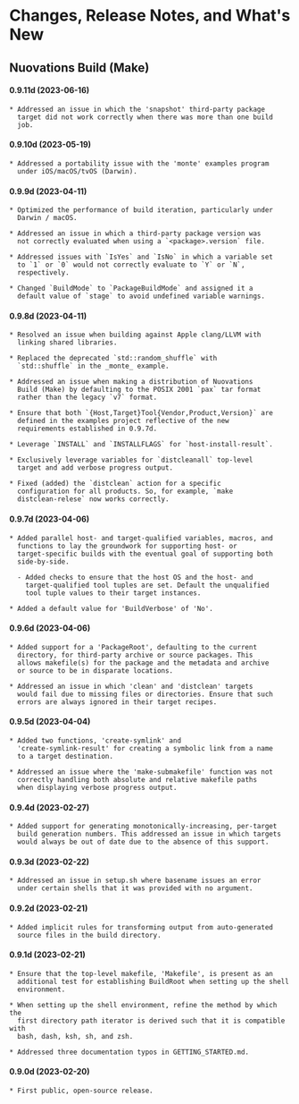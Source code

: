 # Changes, Release Notes, and What's New

## Nuovations Build (Make)

#### 0.9.11d (2023-06-16)

    * Addressed an issue in which the 'snapshot' third-party package
      target did not work correctly when there was more than one build
      job.

#### 0.9.10d (2023-05-19)

    * Addressed a portability issue with the 'monte' examples program
      under iOS/macOS/tvOS (Darwin).

#### 0.9.9d (2023-04-11)

    * Optimized the performance of build iteration, particularly under
      Darwin / macOS.

    * Addressed an issue in which a third-party package version was
      not correctly evaluated when using a `<package>.version` file.

    * Addressed issues with `IsYes` and `IsNo` in which a variable set
      to `1` or `0` would not correctly evaluate to `Y` or `N`,
      respectively.

    * Changed `BuildMode` to `PackageBuildMode` and assigned it a
      default value of `stage` to avoid undefined variable warnings.

#### 0.9.8d (2023-04-11)

    * Resolved an issue when building against Apple clang/LLVM with
      linking shared libraries.

    * Replaced the deprecated `std::random_shuffle` with
      `std::shuffle` in the _monte_ example.

    * Addressed an issue when making a distribution of Nuovations
      Build (Make) by defaulting to the POSIX 2001 `pax` tar format
      rather than the legacy `v7` format.

    * Ensure that both `{Host,Target}Tool{Vendor,Product,Version}` are
      defined in the examples project reflective of the new
      requirements established in 0.9.7d.

    * Leverage `INSTALL` and `INSTALLFLAGS` for `host-install-result`.

    * Exclusively leverage variables for `distcleanall` top-level
      target and add verbose progress output.

    * Fixed (added) the `distclean` action for a specific
      configuration for all products. So, for example, `make
      distclean-relese` now works correctly.

#### 0.9.7d (2023-04-06)

    * Added parallel host- and target-qualified variables, macros, and
      functions to lay the groundwork for supporting host- or
      target-specific builds with the eventual goal of supporting both
      side-by-side.

      - Added checks to ensure that the host OS and the host- and
        target-qualified tool tuples are set. Default the unqualified
        tool tuple values to their target instances.

    * Added a default value for 'BuildVerbose' of 'No'.

#### 0.9.6d (2023-04-06)

    * Added support for a 'PackageRoot', defaulting to the current
      directory, for third-party archive or source packages. This
      allows makefile(s) for the package and the metadata and archive
      or source to be in disparate locations.

    * Addressed an issue in which 'clean' and 'distclean' targets
      would fail due to missing files or directories. Ensure that such
      errors are always ignored in their target recipes.

#### 0.9.5d (2023-04-04)

    * Added two functions, 'create-symlink' and
      'create-symlink-result' for creating a symbolic link from a name
      to a target destination.

    * Addressed an issue where the 'make-submakefile' function was not
      correctly handling both absolute and relative makefile paths
      when displaying verbose progress output.

#### 0.9.4d (2023-02-27)

    * Added support for generating monotonically-increasing, per-target
      build generation numbers. This addressed an issue in which targets
      would always be out of date due to the absence of this support.

#### 0.9.3d (2023-02-22)

    * Addressed an issue in setup.sh where basename issues an error
      under certain shells that it was provided with no argument.

#### 0.9.2d (2023-02-21)

    * Added implicit rules for transforming output from auto-generated
      source files in the build directory.

#### 0.9.1d (2023-02-21)

    * Ensure that the top-level makefile, 'Makefile', is present as an
      additional test for establishing BuildRoot when setting up the shell
      environment.

    * When setting up the shell environment, refine the method by which the
      first directory path iterator is derived such that it is compatible with
      bash, dash, ksh, sh, and zsh.

    * Addressed three documentation typos in GETTING_STARTED.md.

#### 0.9.0d (2023-02-20)

    * First public, open-source release.
